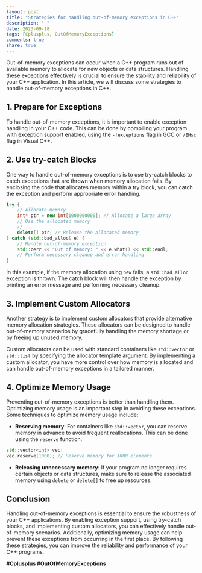 ```yaml
---
layout: post
title: "Strategies for handling out-of-memory exceptions in C++"
description: " "
date: 2023-09-18
tags: [Cplusplus, OutOfMemoryExceptions]
comments: true
share: true
---
```


Out-of-memory exceptions can occur when a C++ program runs out of available memory to allocate for new objects or data structures. Handling these exceptions effectively is crucial to ensure the stability and reliability of your C++ application. In this article, we will discuss some strategies to handle out-of-memory exceptions in C++.

## 1. Prepare for Exceptions

To handle out-of-memory exceptions, it is important to enable exception handling in your C++ code. This can be done by compiling your program with exception support enabled, using the `-fexceptions` flag in GCC or `/EHsc` flag in Visual C++.

## 2. Use try-catch Blocks

One way to handle out-of-memory exceptions is to use try-catch blocks to catch exceptions that are thrown when memory allocation fails. By enclosing the code that allocates memory within a try block, you can catch the exception and perform appropriate error handling.

```cpp
try {
    // Allocate memory
    int* ptr = new int[1000000000]; // Allocate a large array
    // Use the allocated memory
    // ...
    delete[] ptr; // Release the allocated memory
} catch (std::bad_alloc& e) {
    // Handle out-of-memory exception
    std::cerr << "Out of memory: " << e.what() << std::endl;
    // Perform necessary cleanup and error handling
}
```

In this example, if the memory allocation using `new` fails, a `std::bad_alloc` exception is thrown. The catch block will then handle the exception by printing an error message and performing necessary cleanup.

## 3. Implement Custom Allocators

Another strategy is to implement custom allocators that provide alternative memory allocation strategies. These allocators can be designed to handle out-of-memory scenarios by gracefully handling the memory shortage or by freeing up unused memory.

Custom allocators can be used with standard containers like `std::vector` or `std::list` by specifying the allocator template argument. By implementing a custom allocator, you have more control over how memory is allocated and can handle out-of-memory exceptions in a tailored manner.

## 4. Optimize Memory Usage

Preventing out-of-memory exceptions is better than handling them. Optimizing memory usage is an important step in avoiding these exceptions. Some techniques to optimize memory usage include:

- **Reserving memory**: For containers like `std::vector`, you can reserve memory in advance to avoid frequent reallocations. This can be done using the `reserve` function.

```cpp
std::vector<int> vec;
vec.reserve(1000); // Reserve memory for 1000 elements
```

- **Releasing unnecessary memory**: If your program no longer requires certain objects or data structures, make sure to release the associated memory using `delete` or `delete[]` to free up resources.

## Conclusion

Handling out-of-memory exceptions is essential to ensure the robustness of your C++ applications. By enabling exception support, using try-catch blocks, and implementing custom allocators, you can effectively handle out-of-memory scenarios. Additionally, optimizing memory usage can help prevent these exceptions from occurring in the first place. By following these strategies, you can improve the reliability and performance of your C++ programs.

**#Cplusplus #OutOfMemoryExceptions**